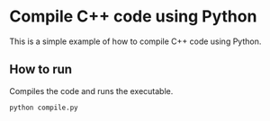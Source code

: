 # Compile C++ code using Python

This is a simple example of how to compile C++ code using Python.

## How to run

Compiles the code and runs the executable.

```terminal
python compile.py
```
